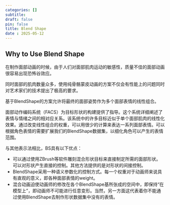 ```yaml
---
categories: []
subtitle: 
draft: false
pin: false
title: Blend Shape
date : 2025-05-12
---
```


## Why to Use Blend Shape

在制作面部动画的时候，由于人们对面部肌肉运动的敏感性，质量不佳的面部动画很容易出现恐怖谷效应。

同时面部的肌肉数量众多，使用纯骨骼蒙皮动画的方案不仅会有性能上的问题同时对艺术家们的技术提出了极高的要求。

基于BlendShape的方案允许将最终的面部姿势作为多个面部表情的线性组合。

面部动作编码系统（FACS）为目标形状的构建提供了指导。这个系统详细阐述了表情与情绪之间的相对应关系。该系统中的许多目标近似于单个面部肌肉的线性化效果。通过改变线性组合的权重，可以用很少的计算来表达一系列面部表情。可以根据角色表情的需要扩展我们的BlendShape数据集，以细化角色可以产生的表情范围。

与其他表示法相比，BS具有以下优点：
- 可以通过使用ZBrush等软件雕刻混合形状目标来直接制定所需的面部形状。可以对形状产生直接的控制。其他方法提供的是对形状的间接控制。
- BlendShape采用一种语义参数化的控制方式。每一个权重对于动画师来说具有直观的意义，即各种面部表情的weight。
- 混合动画迫使动画师的修改在各个BlendShape基所张成的空间中，即保持“在模型上”，即动画师不可能进行任意变形。当然，另一方面这代表着你不能通过使用BlendShape去制作形状数据集中没有的表情。
